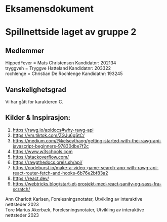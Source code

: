 # Eksamensdokument 

# Spillnettside laget av gruppe 2

## Medlemmer
HippedFever = Mats Christensen Kandidatnr: 202134 \
tryggveh = Tryggve Hatteland Kandidatnr: 203322 \
rochlenge = Christian De Rochlenge Kandidatnr: 193245 


## Vanskelighetsgrad
Vi har gått for karakteren C. 

## Kilder & Inspirasjon:

1. https://rawg.io/apidocs#why-rawg-api
2. https://vm.tiktok.com/ZGJu6gStC/
3. https://medium.com/@kelseythang/getting-started-with-the-rawg-api-javascript-beginners-97830dbe7f2c
4. https://www.w3schools.com
5. https://stackoverflow.com/
6. https://rawgthedocs.orels.sh/api/
7. https://codeburst.io/make-a-video-game-search-app-with-rawg-api-react-router-fetch-and-hooks-6b76e2bf83a2
8. https://react.dev/
9. https://webtricks.blog/start-et-prosjekt-med-react-sanity-og-sass-fra-scratch/



Ann Charlott Karlsen, Forelesningsnotater, Utvikling av interaktive nettsteder 2023 \
Tore Marius Akerbæk, Forelesningsnotater, Utvikling av interaktive nettsteder 2023